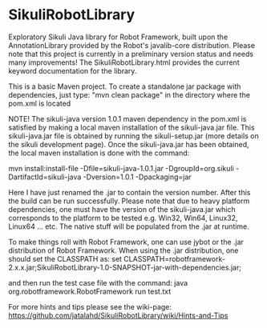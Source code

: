 SikuliRobotLibrary
==================

Exploratory Sikuli Java library for Robot Framework, built upon the AnnotationLibrary provided by the Robot's javalib-core distribution. Please note that this project is currently in a preliminary version status and needs many improvements! The SikuliRobotLibrary.html provides the current keyword documentation for the library.

This is a basic Maven project. To create a standalone jar package with dependencies, just type: "mvn clean package" in the directory where the pom.xml is located

NOTE! The sikuli-java version 1.0.1 maven dependency in the pom.xml is satisfied by making a local maven installation of the sikuli-java.jar file. This sikuli-java.jar file is obtained by running the sikuli-setup.jar (more details on the sikuli development page). Once the sikuli-java.jar has been obtained, the local maven installation is done with the command:

mvn install:install-file -Dfile=sikuli-java-1.0.1.jar -DgroupId=org.sikuli -DartifactId=sikuli-java -Dversion=1.0.1 -Dpackaging=jar

Here I have just renamed the .jar to contain the version number. After this the build can be run successfully. Please note that due to heavy platform dependencies, one must have the version of the sikuli-java.jar which corresponds to the platform to be tested e.g. Win32, Win64, Linux32, Linux64 ... etc. The native stuff will be populated from the .jar at runtime.

To make things roll with Robot Framework, one can use jybot or the .jar distribution of Robot Framework. When using the .jar distribution, one should set the CLASSPATH as:
set CLASSPATH=robotframework-2.x.x.jar;SikuliRobotLibrary-1.0-SNAPSHOT-jar-with-dependencies.jar;

and then run the test case file with the command:
java org.robotframework.RobotFramework run test.txt

For more hints and tips please see the wiki-page: https://github.com/jatalahd/SikuliRobotLibrary/wiki/Hints-and-Tips
